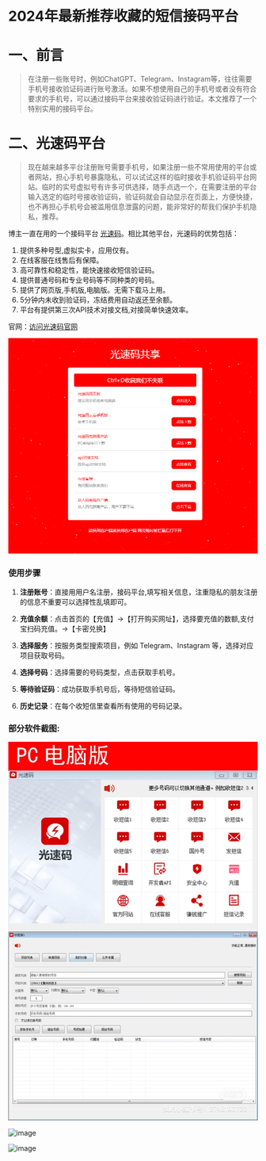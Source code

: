 # 2024年最新推荐收藏的短信接码平台

# 一、前言
> 在注册一些账号时，例如ChatGPT、Telegram、Instagram等，往往需要手机号接收验证码进行账号激活。如果不想使用自己的手机号或者没有符合要求的手机号，可以通过接码平台来接收验证码进行验证。本文推荐了一个特别实用的接码平台。

# 二、光速码平台
>现在越来越多平台注册账号需要手机号，如果注册一些不常用使用的平台或者网站，担心手机号暴露隐私，可以试试这样的临时接收手机验证码平台网站。临时的实号虚拟号有许多可供选择，随手点选一个，在需要注册的平台输入选定的临时号接收验证码，验证码就会自动显示在页面上，方便快捷，也不再担心手机号会被滥用信息泄露的问题，能非常好的帮我们保护手机隐私，推荐。

博主一直在用的一个接码平台 [光速码](http://www.gsjiema.com)。相比其他平台，光速码的优势包括：

1. 提供多种号型,虚拟实卡，应用仅有。
2. 在线客服在线售后有保障。
3. 高可靠性和稳定性，能快速接收短信验证码。
4. 提供普通号码和专业号码等不同种类的号码。
5. 提供了网页版,手机版,电脑版。无需下载马上用。
6. 5分钟内未收到验证码，冻结费用自动返还至余额。
7. 平台有提供第三次API技术对接文档,对接简单快速效率。

官网：[访问光速码官网](http://www.gsjiema.com)

![image](https://github.com/cjjxdf/-/blob/cjjxdf-patch-1/0240820155719.png)

### 使用步骤

1. **注册账号**：直接用用户名注册，接码平台,填写相关信息，注重隐私的朋友注册的信息不重要可以选择性乱填即可。


2. **充值余额**：点击首页的【充值】->【打开购买网址】，选择要充值的数额,支付宝扫码充值。->【卡密兑换】


3. **选择服务**：按服务类型搜索项目，例如 Telegram、Instagram 等，选择对应项目获取号码。


4. **选择号码**：选择需要的号码类型，点击获取手机号。


5. **等待验证码**：成功获取手机号后，等待短信验证码。


6. **历史记录**：在每个收短信里查看所有使用的号码记录。

### 部分软件截图:

![image](https://github.com/cjjxdf/-/blob/cjjxdf-patch-1/dnd.JPG)

![image](https://github.com/cjjxdf/-/blob/cjjxdf-patch-1/wyd.JPG)

![image](https://github.com/cjjxdf/-/blob/cjjxdf-patch-1/sjd.JPG)

